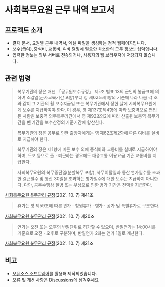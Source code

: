 # 사회복무요원 근무 내역 보고서

## 프로젝트 소개

- 결재 문서, 요원별 근무 내역서, 엑셀 파일을 생성하는 정적 웹페이지입니다.
- 보수(급여), 중식비, 교통비, 여비 결정에 필요한 최소한의 근무 정보만 입력합니다.
- 입력한 정보는 외부 서버로 전송되거나, 사용자의 웹 브라우저에 저장되지 않습니다.

## 관련 법령

> 복무기관의 장은 매년 「공무원보수규정」 제5조 별표 13의 군인의 봉급표에 의하여 소집일(군사교육기간 포함)부터 영 제62조제1항의 기준에 따라 다음 각 호와 같이 그 기관의 월 보수지급일 또는 복무기관에서 정한 날에 사회복무요원에게 보수를 지급하여야 한다. 이 경우, 영 제137조제4항에 따라 보충역으로 편입된 사람은 보충역 의무복무기간에서 영 제92조의2에 따라 산출된 보충역 복무기간을 뺀 기간을 보수산정의 기준기간에 합산한다.

> 복무기관의 장은 공무로 인한 출장자에게는 영 제62조제2항에 따른 여비를 실비로 지급해야 한다.

> 복무기관의 장은 제1항에 따른 보수 외에 중식비와 교통비를 실비로 지급하여야 하며, 도보 등으로 출ㆍ퇴근하는 경우에도 대중교통 이용요금 기준 교통비를 지급한다.

> 사회복무요원의 복무중단일(분할복무 포함), 복무이탈일과 통산 연가일수를 초과한 결근일수 및 통산 30일을 초과하는 병가일수에 대한 보수는 지급하지 아니한다. 다만, 공무수행상 질병 또는 부상으로 인한 병가 기간은 전액을 지급한다.

[사회복무요원 복무관리 규정](https://www.law.go.kr/%ED%96%89%EC%A0%95%EA%B7%9C%EC%B9%99/%EC%82%AC%ED%9A%8C%EB%B3%B5%EB%AC%B4%EC%9A%94%EC%9B%90%EB%B3%B5%EB%AC%B4%EA%B4%80%EB%A6%AC%EA%B7%9C%EC%A0%95)(2021. 10. 7) 제41조

> 휴가는 영 제59조에 따른 연가ㆍ청원휴가ㆍ병가ㆍ공가 및 특별휴가로 구분한다.

[사회복무요원 복무관리 규정](https://www.law.go.kr/%ED%96%89%EC%A0%95%EA%B7%9C%EC%B9%99/%EC%82%AC%ED%9A%8C%EB%B3%B5%EB%AC%B4%EC%9A%94%EC%9B%90%EB%B3%B5%EB%AC%B4%EA%B4%80%EB%A6%AC%EA%B7%9C%EC%A0%95)(2021. 10. 7) 제20조

> 연가는 오전 또는 오후의 반일단위로 허가할 수 있으며, 반일연가는 14:00시를 기준으로 오전ㆍ오후로 구분하며, 반일연가 2회는 연가 1일로 계산한다.

[사회복무요원 복무관리 규정](https://www.law.go.kr/%ED%96%89%EC%A0%95%EA%B7%9C%EC%B9%99/%EC%82%AC%ED%9A%8C%EB%B3%B5%EB%AC%B4%EC%9A%94%EC%9B%90%EB%B3%B5%EB%AC%B4%EA%B4%80%EB%A6%AC%EA%B7%9C%EC%A0%95)(2021. 10. 7) 제21조

## 비고

- [오픈소스 소프트웨어](oss-notice.md)를 활용해 제작되었습니다.
- 오류 및 개선 사항은 [Discussions](https://github.com/hyunbinseo/sbm-work-report/discussions/1)에 남겨주세요.
